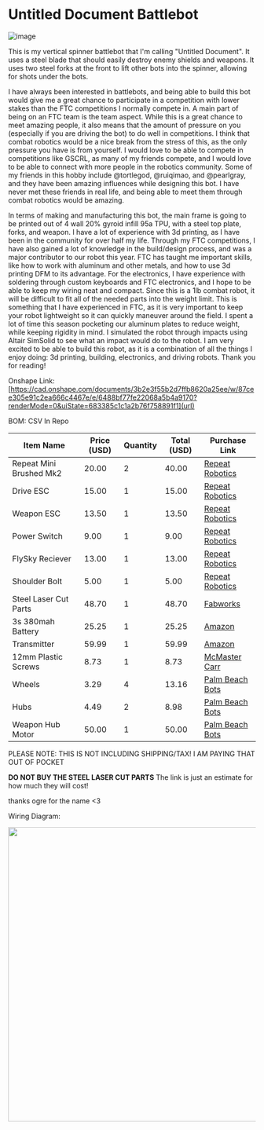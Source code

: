# Untitled Document Battlebot

![image](https://github.com/user-attachments/assets/4d3bc796-c390-4a45-80ee-2f9c7c9f9917)

This is my vertical spinner battlebot that I'm calling "Untitled Document". It uses a steel blade that should easily destroy enemy shields and weapons. It uses two steel forks at the front to lift other bots into the spinner, allowing for shots under the bots. 

I have always been interested in battlebots, and being able to build this bot would give me a great chance to participate in a competition with lower stakes than the FTC competitions I normally compete in. A main part of being on an FTC team is the team aspect. While this is a great chance to meet amazing people, it also means that the amount of pressure on you (especially if you are driving the bot) to do well in competitions. I think that combat robotics would be a nice break from the stress of this, as the only pressure you have is from yourself. I would love to be able to compete in competitions like GSCRL, as many of my friends compete, and I would love to be able to connect with more people in the robotics community. Some of my friends in this hobby include @tortlegod, @ruiqimao, and @pearlgray, and they have been amazing influences while designing this bot. I have never met these friends in real life, and being able to meet them through combat robotics would be amazing.

In terms of making and manufacturing this bot, the main frame is going to be printed out of 4 wall 20% gyroid infill 95a TPU, with a steel top plate, forks, and weapon. I have a lot of experience with 3d printing, as I have been in the community for over half my life. Through my FTC competitions, I have also gained a lot of knowledge in the build/design process, and was a major contributor to our robot this year. FTC has taught me important skills, like how to work with aluminum and other metals, and how to use 3d printing DFM to its advantage. For the electronics, I have experience with soldering through custom keyboards and FTC electronics, and I hope to be able to keep my wiring neat and compact. Since this is a 1lb combat robot, it will be difficult to fit all of the needed parts into the weight limit. This is something that I have experienced in FTC, as it is very important to keep your robot lightweight so it can quickly maneuver around the field. I spent a lot of time this season pocketing our aluminum plates to reduce weight, while keeping rigidity in mind. I simulated the robot through impacts using Altair SimSolid to see what an impact would do to the robot. I am very excited to be able to build this robot, as it is a combination of all the things I enjoy doing: 3d printing, building, electronics, and driving robots. Thank you for reading!


Onshape Link: [https://cad.onshape.com/documents/3b2e3f55b2d7ffb8620a25ee/w/87cee305e91c2ea666c4467e/e/6488bf77fe22068a5b4a9170?renderMode=0&uiState=683385c1c1a2b76f758891f1](url)

BOM: CSV In Repo

| Item Name             | Price (USD) | Quantity | Total (USD) | Purchase Link | 
|-----------------------|-------------|----------|-------------|----------------|
| Repeat Mini Brushed Mk2 | 20.00     | 2        | 40.00       | [Repeat Robotics](https://repeat-robotics.com/buy/brushed/) |
| Drive ESC             | 15.00       | 1        | 15.00       | [Repeat Robotics](https://repeat-robotics.com/buy/desc/) |
| Weapon ESC            | 13.50       | 1        | 13.50       | [Repeat Robotics](https://repeat-robotics.com/buy/readytosky-35a-blheli_s-ant-weapon-esc/) |
| Power Switch          | 9.00        | 1        | 9.00        | [Repeat Robotics](https://repeat-robotics.com/buy/fingertech-switch/) |
| FlySky Reciever       | 13.00       | 1        | 13.00       | [Repeat Robotics](https://repeat-robotics.com/buy/flysky-fs2a-receiver/) |
| Shoulder Bolt         | 5.00        | 1        | 5.00        | [Repeat Robotics](https://repeat-robotics.com/buy/2207-battle-ready-hubmotor/?attribute_kv-value=1800&attribute_part=0.25+x+1.5%22+shoulder+bolt+with+locknut) |
| Steel Laser Cut Parts | 48.70       | 1        | 48.70       | [Fabworks](https://www.fabworks.com/share/JP7g5xKhfYvV) |
| 3s 380mah Battery     | 25.25       | 1        | 25.25       | [Amazon](https://www.amazon.com/GAONENG-Battery-380mAh-Horizon-Inductrix/dp/B09CD6H1CR/) |
| Transmitter           | 59.99       | 1        | 59.99       | [Amazon](https://www.amazon.com/FLYSKY-Transmitter-Controller-Receiver-Upgrade/dp/B07Z8VCB45) |
| 12mm Plastic Screws   | 8.73        | 1        | 8.73        | [McMaster Carr](https://www.mcmaster.com/catalog/131/3432/99461A943) |
| Wheels                | 3.29        | 4        | 13.16       | [Palm Beach Bots](https://palmbeachbots.com/products/banebots-t61-wheel-2-3-8-x-0-6-hub-mount-40a-orange?_pos=6&_sid=871f95ecf&_ss=r) |
| Hubs                  | 4.49        | 2        | 8.98        | [Palm Beach Bots](https://palmbeachbots.com/products/banebots-t61-hub-4mm-shaft-1-wide?) |
| Weapon Hub Motor      | 50.00       | 1        | 50.00       | [Palm Beach Bots](https://palmbeachbots.com/products/repeat-robotics-2207-battle-ready-hubmotor?variant=43905065058486) |


PLEASE NOTE: THIS IS NOT INCLUDING SHIPPING/TAX! I AM PAYING THAT OUT OF POCKET


**DO NOT BUY THE STEEL LASER CUT PARTS**
The link is just an estimate for how much they will cost!


thanks ogre for the name <3


Wiring Diagram:

<img src="https://github.com/user-attachments/assets/3a768724-029b-449a-bd6f-500fd33ccb43" width="600"/>
